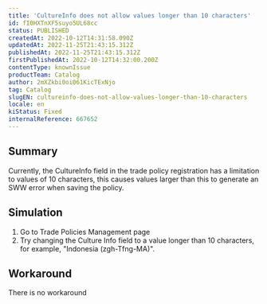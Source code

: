 ```yaml
---
title: 'CultureInfo does not allow values longer than 10 characters'
id: fI0HXTnXF5suyo5UL68cc
status: PUBLISHED
createdAt: 2022-10-12T14:31:58.090Z
updatedAt: 2022-11-25T21:43:15.312Z
publishedAt: 2022-11-25T21:43:15.312Z
firstPublishedAt: 2022-10-12T14:32:00.200Z
contentType: knownIssue
productTeam: Catalog
author: 2mXZkbi0oi061KicTExNjo
tag: Catalog
slugEN: cultureinfo-does-not-allow-values-longer-than-10-characters
locale: en
kiStatus: Fixed
internalReference: 667652
---
```


## Summary


Currently, the CultureInfo field in the trade policy registration has a limitation to values of 10 characters, this causes values larger than this to generate an SWW error when saving the policy.



## Simulation



1. Go to Trade Policies Management page
2. Try changing the Culture Info field to a value longer than 10 characters, for example, "Indonesia (zgh-Tfng-MA)".



## Workaround


There is no workaround

